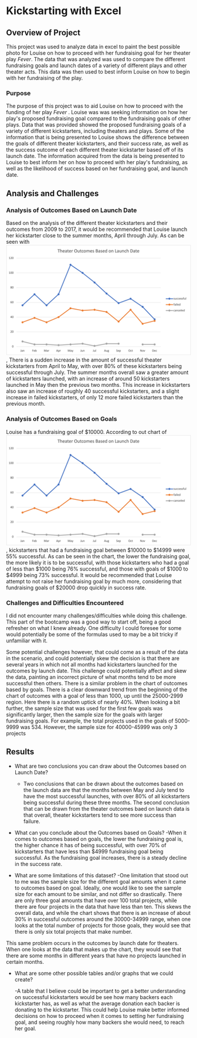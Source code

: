 # Kickstarting with Excel

## Overview of Project
This project was used to analyze data in excel to paint the best possible photo for Louise on how to proceed with her fundraising goal for her theater play *Fever*. The data that was analyzed was used to compare the different fundraising goals and launch dates of a variety of different plays and other theater acts. This data was then used to best inform Louise on how to begin with her fundraising of the play.

### Purpose
The purpose of this project was to aid Louise on how to proceed with the funding of her play *Fever* . Louise was was seeking information on how her play's proposed fundraising goal compared to the fundraising goals of other plays. Data that was provided showed the proposed fundraising goals of a variety of different kickstarters, including theaters and plays. 
Some of the information that is being presented to Louise shows the difference between the goals of different theater kickstarters, and their success rate, as well as the success outcome of each different theater kickstarter based off of its launch date. The information acquired from the data is being presented to Louise to best inform her on how to proceed with her play's fundraising, as well as the likelihood of success based on her fundraising goal, and launch date.

## Analysis and Challenges

### Analysis of Outcomes Based on Launch Date
Based on the analysis of the different theater kickstarters and their outcomes from 2009 to 2017, it would be recommended that Louise launch her kickstarter close to the summer months, April through July. As can be seen with ![this chart](Theatre_Outcomes_vs_Launch.png), There is a sudden increase in the amount of successful theater kickstarters from April to May, with over 80% of these kickstarters being successful through July. The summer months overall saw a greater amount of kickstarters launched, with an increase of around 50 kickstarters launched in May then the previous two months. This increase in kickstarters also saw an increase of roughly 40 successful kickstarters, and a slight increase in failed kickstarters, of only 12 more failed kickstarters than the previous month.

### Analysis of Outcomes Based on Goals
Louise has a fundraising goal of $10000. According to out chart of ![outcomes based on goals](Theatre_Outcomes_vs_Launch.png), kickstarters that had a fundraising goal between $10000 to $14999 were 55% successful. As can be seen in the chart, the lower the fundraising goal, the more likely it is to be successful, with those kickstarters who had a goal of less than $1000 being 76% successful, and those with goals of $1000 to $4999 being 73% successful. It would be recommended that Louise attempt to not raise her fundraising goal by much more, considering that fundraising goals of $20000 drop quickly in success rate. 

### Challenges and Difficulties Encountered
I did not encounter many challenges/difficulties while doing this challenge. This part of the bootcamp was a good way to start off, being a good refresher on what I knew already. One difficulty I could foresee for some would potentially be some of the formulas used to may be a bit tricky if unfamiliar with it. 

Some potential challenges however, that could come as a result of the data in the scenario, and could potentially skew the decision is that there are several years in which not all months had kickstarters launched for the outcomes by launch date.  This challenge could potentially affect and skew the data, painting an incorrect picture of what months tend to be more successful then others.
There is a similar problem in the chart of outcomes based by goals. There is a clear downward trend from the beginning of the chart of outcomes with a goal of less than 1000, up until the 25000-2999 region. Here there is a random uptick of nearly 40%. When looking a bit further,  the sample size that was used for the first few goals was significantly larger, then the sample size for the goals with larger fundraising goals. For example, the total projects used in the goals of 5000-9999 was 534. However, the sample size for 40000-45999 was only 3 projects
## Results

- What are two conclusions you can draw about the Outcomes based on Launch Date?
	- Two conclusions that can be drawn about the outcomes based on the launch data are that the months between May and July tend to have the most successful launches, with over 80% of all kickstarters being successful during these three months. The second conclusion that can be drawn from the theater outcomes baed on launch data is that overall, theater kickstarters tend to see more success than failure. 

- What can you conclude about the Outcomes based on Goals?
	-When it comes to outcomes based on goals, the lower the fundraising goal is, the higher chance it has of being successful, with over 70% of kickstarters that have less than $4999 fundraising goal being successful. As the fundraising goal increases, there is a steady decline in the success rate. 

- What are some limitations of this dataset?
	-One limitation that stood out to me was the sample size for the different goal amounts when it came to outcomes based on goal. Ideally, one would like to see the sample size for each amount to be similar, and not differ so drastically. There are only three goal amounts that have over 100 total projects, while there are four projects in the data that have less than ten. This skews the overall data, and while the chart shows that there is an increase of about 30% in successful outcomes around the 30000-34999 range, when one looks at the total number of projects for those goals, they would see that there is only six total projects that make number. 

This same problem occurs in the outcomes by launch date for theaters. When one looks at the data that makes up the chart, they would see that there are some months in different years that have no projects launched in certain months.

- What are some other possible tables and/or graphs that we could create?	

	-A table that I believe could be important to get a better understanding on successful kickstarters would be see how many backers each kickstarter has, as well as what the average donation each backer is donating to the kickstarter. This could help Louise make better informed decisions on how to proceed when it comes to setting her fundraising goal, and seeing roughly how many backers she would need, to reach her goal.
